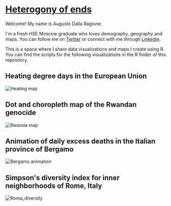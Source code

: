 # [Heterogony of ends](https://en.wikipedia.org/wiki/Heterogony_of_ends)
Welcome! My name is Augusto Dalla Ragione. 

I'm a fresh HSE Moscow graduate who loves demography, geography and maps. You can follow me on [Twitter](https://twitter.com/AugustoRagione) or connect with me through [Linkedin](https://www.linkedin.com/in/augusto-dalla-ragione-2119271b1/).

This is a space where I share data visualizations and maps I create using R. You can find the scripts for the following visualizations in the R folder of this repository.

## Heating degree days in the European Union

![Heating map](https://github.com/ADR1993/heterogony-of-ends/blob/master/heating_map.jpg)

## Dot and choropleth map of the Rwandan genocide 

![Rwanda map](https://github.com/ADR1993/heterogony-of-ends/blob/master/Rwanda_map.jpeg)

## Animation of daily excess deaths in the Italian province of Bergamo

![Bergamo animation](https://github.com/ADR1993/heterogony-of-ends/blob/master/covid_excess_deaths.gif)

## Simpson's diversity index for inner neighborhoods of Rome, Italy

![Roma_diversity](https://github.com/ADR1993/heterogony-of-ends/blob/master/roma_plot.png)
